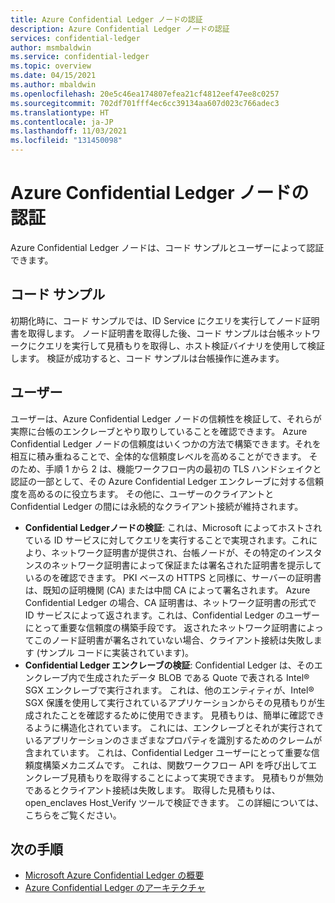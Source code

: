 ```yaml
---
title: Azure Confidential Ledger ノードの認証
description: Azure Confidential Ledger ノードの認証
services: confidential-ledger
author: msmbaldwin
ms.service: confidential-ledger
ms.topic: overview
ms.date: 04/15/2021
ms.author: mbaldwin
ms.openlocfilehash: 20e5c46ea174807efea21cf4812eef47ee8c0257
ms.sourcegitcommit: 702df701fff4ec6cc39134aa607d023c766adec3
ms.translationtype: HT
ms.contentlocale: ja-JP
ms.lasthandoff: 11/03/2021
ms.locfileid: "131450098"
---
```

# <a name="authenticating-azure-confidential-ledger-nodes"></a>Azure Confidential Ledger ノードの認証

Azure Confidential Ledger ノードは、コード サンプルとユーザーによって認証できます。

## <a name="code-samples"></a>コード サンプル

初期化時に、コード サンプルでは、ID Service にクエリを実行してノード証明書を取得します。 ノード証明書を取得した後、コード サンプルは台帳ネットワークにクエリを実行して見積もりを取得し、ホスト検証バイナリを使用して検証します。 検証が成功すると、コード サンプルは台帳操作に進みます。

## <a name="users"></a>ユーザー

ユーザーは、Azure Confidential Ledger ノードの信頼性を検証して、それらが実際に台帳のエンクレーブとやり取りしていることを確認できます。 Azure Confidential Ledger ノードの信頼度はいくつかの方法で構築できます。それを相互に積み重ねることで、全体的な信頼度レベルを高めることができます。 そのため、手順 1 から 2 は、機能ワークフロー内の最初の TLS ハンドシェイクと認証の一部として、その Azure Confidential Ledger エンクレーブに対する信頼度を高めるのに役立ちます。 その他に、ユーザーのクライアントと Confidential Ledger の間には永続的なクライアント接続が維持されます。

- **Confidential Ledgerノードの検証**: これは、Microsoft によってホストされている ID サービスに対してクエリを実行することで実現されます。これにより、ネットワーク証明書が提供され、台帳ノードが、その特定のインスタンスのネットワーク証明書によって保証または署名された証明書を提示しているのを確認できます。 PKI ベースの HTTPS と同様に、サーバーの証明書は、既知の証明機関 (CA) または中間 CA によって署名されます。 Azure Confidential Ledger の場合、CA 証明書は、ネットワーク証明書の形式で ID サービスによって返されます。これは、Confidential Ledger のユーザーにとって重要な信頼度の構築手段です。 返されたネットワーク証明書によってこのノード証明書が署名されていない場合、クライアント接続は失敗します (サンプル コードに実装されています)。
- **Confidential Ledger エンクレーブの検証**: Confidential Ledger は、そのエンクレーブ内で生成されたデータ BLOB である Quote で表される Intel® SGX エンクレーブで実行されます。 これは、他のエンティティが、Intel® SGX 保護を使用して実行されているアプリケーションからその見積もりが生成されたことを確認するために使用できます。 見積もりは、簡単に確認できるように構造化されています。 これには、エンクレーブとそれが実行されているアプリケーションのさまざまなプロパティを識別するためのクレームが含まれています。 これは、Confidential Ledger ユーザーにとって重要な信頼度構築メカニズムです。 これは、関数ワークフロー API を呼び出してエンクレーブ見積もりを取得することによって実現できます。 見積もりが無効であるとクライアント接続は失敗します。 取得した見積もりは、open_enclaves Host_Verify ツールで検証できます。 この詳細については、こちらをご覧ください。

## <a name="next-steps"></a>次の手順

- [Microsoft Azure Confidential Ledger の概要](overview.md)
- [Azure Confidential Ledger のアーキテクチャ](architecture.md)
